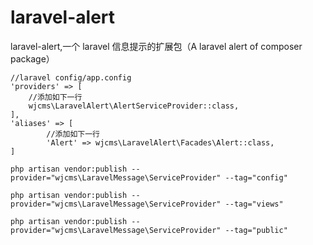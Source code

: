# laravel-alert

laravel-alert,一个 laravel 信息提示的扩展包（A laravel alert of composer package）

```
//laravel config/app.config
'providers' => [
    //添加如下一行
    wjcms\LaravelAlert\AlertServiceProvider::class,
],
'aliases' => [
        //添加如下一行
        'Alert' => wjcms\LaravelAlert\Facades\Alert::class,
]
```

```
php artisan vendor:publish --provider="wjcms\LaravelMessage\ServiceProvider" --tag="config"
```

```
php artisan vendor:publish --provider="wjcms\LaravelMessage\ServiceProvider" --tag="views"
```

```
php artisan vendor:publish --provider="wjcms\LaravelMessage\ServiceProvider" --tag="public"
```
